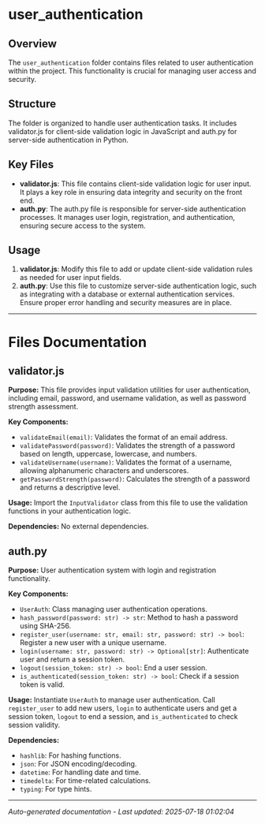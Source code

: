 # user_authentication

## Overview
The `user_authentication` folder contains files related to user authentication within the project. This functionality is crucial for managing user access and security.

## Structure
The folder is organized to handle user authentication tasks. It includes validator.js for client-side validation logic in JavaScript and auth.py for server-side authentication in Python.

## Key Files
- **validator.js**: This file contains client-side validation logic for user input. It plays a key role in ensuring data integrity and security on the front end.
- **auth.py**: The auth.py file is responsible for server-side authentication processes. It manages user login, registration, and authentication, ensuring secure access to the system.

## Usage
1. **validator.js**: Modify this file to add or update client-side validation rules as needed for user input fields.
2. **auth.py**: Use this file to customize server-side authentication logic, such as integrating with a database or external authentication services. Ensure proper error handling and security measures are in place.

---

# Files Documentation

## validator.js

**Purpose:** This file provides input validation utilities for user authentication, including email, password, and username validation, as well as password strength assessment.

**Key Components:**
- `validateEmail(email)`: Validates the format of an email address.
- `validatePassword(password)`: Validates the strength of a password based on length, uppercase, lowercase, and numbers.
- `validateUsername(username)`: Validates the format of a username, allowing alphanumeric characters and underscores.
- `getPasswordStrength(password)`: Calculates the strength of a password and returns a descriptive level.

**Usage:** Import the `InputValidator` class from this file to use the validation functions in your authentication logic.

**Dependencies:** No external dependencies.

## auth.py

**Purpose:** User authentication system with login and registration functionality.

**Key Components:**
- `UserAuth`: Class managing user authentication operations.
- `hash_password(password: str) -> str`: Method to hash a password using SHA-256.
- `register_user(username: str, email: str, password: str) -> bool`: Register a new user with a unique username.
- `login(username: str, password: str) -> Optional[str]`: Authenticate user and return a session token.
- `logout(session_token: str) -> bool`: End a user session.
- `is_authenticated(session_token: str) -> bool`: Check if a session token is valid.

**Usage:** Instantiate `UserAuth` to manage user authentication. Call `register_user` to add new users, `login` to authenticate users and get a session token, `logout` to end a session, and `is_authenticated` to check session validity.

**Dependencies:** 
- `hashlib`: For hashing functions.
- `json`: For JSON encoding/decoding.
- `datetime`: For handling date and time.
- `timedelta`: For time-related calculations.
- `typing`: For type hints.

---
*Auto-generated documentation - Last updated: 2025-07-18 01:02:04*
